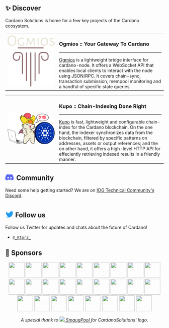 ## ✨ Discover

Cardano Solutions is home for a few key projects of the Cardano ecosystem.

<table style="border: none">
<tr>
<td width="150"><picture><source media="(prefers-color-scheme: light)" srcset="https://raw.githubusercontent.com/CardanoSolutions/ogmios/master/branding/ogmios__light.png"><img alt="Ogmios: gateway to Cardano" src="https://raw.githubusercontent.com/CardanoSolutions/ogmios/master/branding/ogmios__dark.png" width="150"></picture></td>
<td><h3>Ogmios :: Your Gateway To Cardano</h3><hr/><a href="https://github.com/cardanosolutions/ogmios">Ogmios</a> is a lightweight bridge interface for cardano-node. It offers a WebSocket API that enables local clients to interact with the node using JSON/RPC. It covers chain-sync, transaction submission, mempool monitoring and a handful of specific state queries.</td>
</tr>
</table>

<table style="border: none">
<tr>
<td width="150"><img  width="150" alt="Kupo :: Chain-Indexing Done Right" src="https://raw.githubusercontent.com/CardanoSolutions/kupo/master/docs/kupo.png"></td>
<td><h3>Kupo :: Chain-Indexing Done Right</h3><hr/><a href="https://github.com/cardanosolutions/kupo">Kupo</a> is fast, lightweight and configurable chain-index for the Cardano blockchain. On the one hand, the indexer synchronizes data from the blockchain, filtered by specific patterns on addresses, assets or output references; and the on other hand, it offers a high-level HTTP API for effeciently retrieving indexed results in a friendly manner.</td>
</tr>
</table>

## <img src="https://raw.githubusercontent.com/CardanoSolutions/ogmios/master/.github/discord.svg" height="24" /> Community

Need some help getting started? We are on [IOG Technical Community's Discord](https://discord.gg/ZeyDn65t5v).

## <img src="https://raw.githubusercontent.com/CardanoSolutions/ogmios/master/.github/twitter.svg" height="32" /> Follow us

Follow us Twitter for updates and chats about the future of Cardano!

- [`@_KtorZ_`](https://twitter.com/_KtorZ_)

## 💖 Sponsors

<p align="center">
  <a href="https://blockfrost.io/"><img src="https://avatars.githubusercontent.com/u/70073210?s=50&v=4" width=50 height=50 /></a>
  <a href="https://sundaeswap.finance/"><img src="https://avatars.githubusercontent.com/u/83610786?s=50&v=4" width=50 height=50 /></a>
  <a href="https://jpeg.store/"><img src="https://avatars.githubusercontent.com/u/98781883?s=50&v=4" width=50 height=50 /></a>
  <a href="https://github.com/minswap"><img src="https://avatars.githubusercontent.com/u/80548193?s=50&v=4" width=50 height=50 /></a>
  <a href="https://rraayy.com/"><img src="https://avatars.githubusercontent.com/u/65092852?s=50&v=4" width=50 height=50 /></a>
  <a href="https://github.com/aada-finance"><img src="https://avatars.githubusercontent.com/u/89693711?s=50&v=4" width=50 height=50 /></a>
  <a href="https://eternl.io/"><img src="https://avatars.githubusercontent.com/u/86010408?s=50&v=4" width=50 height=50 /></a>
  <a href="https://github.com/Quantumplation"><img src="https://avatars.githubusercontent.com/u/49870?v=4" width=50 height=50 /></a>
  <a href="https://github.com/cffls"><img src="https://avatars.githubusercontent.com/u/48079971?s=50&v=4" width=50 height=50 /></a>
  <a href="https://github.com/McManford"><img src="https://avatars.githubusercontent.com/u/7148419?s=52&v=4" width=50 height=50 /></a>
  <a href="https://github.com/prometheus-pool"><img src="https://avatars.githubusercontent.com/u/9547191?s=52&v=4" width=50 height=50 /></a>
  <a href="https://github.com/scarmuega"><img src="https://avatars.githubusercontent.com/u/653886?s=50&v=4" width=50 height=50 /></a>
  <a href="https://github.com/codybutz"><img src="https://avatars.githubusercontent.com/u/3670430?s=50&v=4" width=50 height=50 /></a>
  <a href="https://github.com/OneDeuxTriSeiGo"><img src="https://avatars.githubusercontent.com/u/9424043?s=50&v=4" width=50 height=50 /></a>
  <a href="https://github.com/perturbing"><img src="https://avatars.githubusercontent.com/u/107037423?s=40&v=4" width=50 height=50 /></a>
  <a href="https://github.com/Yomiji"><img src="https://avatars.githubusercontent.com/u/3296518?s=40&v=4?s=50&v=4" width=50 height=50 /></a>
  <a href="https://github.com/NilsDannemann"><img src="https://avatars.githubusercontent.com/u/1572663?s=40&v=4" width=50 height=50 /></a>
  <a href="https://github.com/bosskop"><img src="https://avatars.githubusercontent.com/u/1733427?s=40&v=4" width=50 height=50 /></a>
  <a href="https://github.com/brudnak"><img src="https://avatars.githubusercontent.com/u/40877149?s=40&v=4" width=50 height=50 /></a>
  <a href="https://github.com/will991"><img src="https://avatars.githubusercontent.com/u/9065638?s=40&v=4" width=50 height=50 /></a>
  <a href="https://github.com/educkf"><img src="https://avatars.githubusercontent.com/u/2439707?s=40&v=4" width=50 height=50 /></a>
  <a href="https://github.com/mrbrinker"><img src="https://avatars.githubusercontent.com/u/41247403?s=50&v=4" width=50 height=50 /></a>
  <a href="https://github.com/sacrelege"><img src="https://avatars.githubusercontent.com/u/7289595?v=4" width=50 height=50 /></a>
  <a href="https://github.com/artemwright"><img src="https://avatars.githubusercontent.com/u/83517471?s=50&v=4" width=50 height=50 /></a>
  <a href="https://github.com/kayandra"><img src="https://avatars.githubusercontent.com/u/5002506?s=50&v=4" width=50 height=50 /></a>
  <a href="https://github.com/tapiocapool"><img src="https://avatars.githubusercontent.com/u/80033713?s=50&v=4" width=50 height=50 /></a>
</p>

<p align="center"><i>A special thank to <a href="https://github.com/SmaugPool"><img src="https://github.com/SmaugPool.png" height=20 /> SmaugPool </a> for CardanoSolutions' logo.</i></p>
